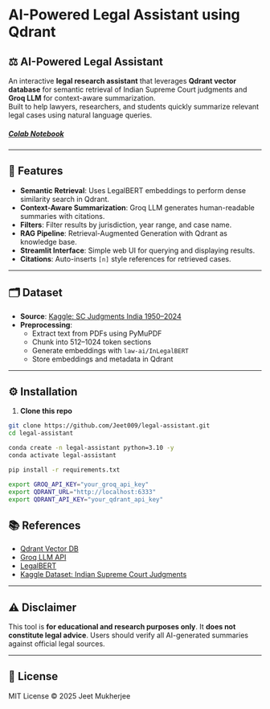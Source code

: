 # AI-Powered Legal Assistant using Qdrant

## ⚖️ AI-Powered Legal Assistant

An interactive **legal research assistant** that leverages **Qdrant vector database** for semantic retrieval of Indian Supreme Court judgments and **Groq LLM** for context-aware summarization.  
Built to help lawyers, researchers, and students quickly summarize relevant legal cases using natural language queries.

##### [Colab Notebook](https://colab.research.google.com/drive/1sm16nqse-yE2XlajKRTw8Us597y536DG?usp=sharing) 
---

## 🌟 Features

- **Semantic Retrieval**: Uses LegalBERT embeddings to perform dense similarity search in Qdrant.  
- **Context-Aware Summarization**: Groq LLM generates human-readable summaries with citations.  
- **Filters**: Filter results by jurisdiction, year range, and case name.  
- **RAG Pipeline**: Retrieval-Augmented Generation with Qdrant as knowledge base.  
- **Streamlit Interface**: Simple web UI for querying and displaying results.  
- **Citations**: Auto-inserts `[n]` style references for retrieved cases.  

---

## 🗂 Dataset

- **Source**: [Kaggle: SC Judgments India 1950–2024](https://www.kaggle.com/datasets/adarshsingh0903/legal-dataset-sc-judgments-india-19502024/data)  
- **Preprocessing**:  
  - Extract text from PDFs using PyMuPDF  
  - Chunk into 512–1024 token sections  
  - Generate embeddings with `law-ai/InLegalBERT`  
  - Store embeddings and metadata in Qdrant  

---

## ⚙️ Installation

1. **Clone this repo**

```bash
git clone https://github.com/Jeet009/legal-assistant.git
cd legal-assistant

conda create -n legal-assistant python=3.10 -y
conda activate legal-assistant

pip install -r requirements.txt

export GROQ_API_KEY="your_groq_api_key"
export QDRANT_URL="http://localhost:6333"
export QDRANT_API_KEY="your_qdrant_api_key"
```
## 📚 References

- [Qdrant Vector DB](https://qdrant.tech/)  
- [Groq LLM API](https://www.groq.ai/)  
- [LegalBERT](https://huggingface.co/law-ai/InLegalBERT)  
- [Kaggle Dataset: Indian Supreme Court Judgments](https://www.kaggle.com/datasets/adarshsingh0903/legal-dataset-sc-judgments-india-19502024/data)  

---

## ⚠️ Disclaimer

This tool is **for educational and research purposes only**. It **does not constitute legal advice**. Users should verify all AI-generated summaries against official legal sources.  

---

## 📄 License

MIT License © 2025 Jeet Mukherjee

